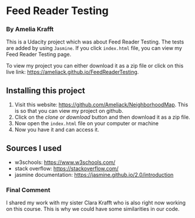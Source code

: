 # Feed Reader Testing
### By Amelia Krafft

This is a Udacity project which was about Feed Reader Testing. The tests are added by using ```Jasmine```. If you click ```index.html``` file, you can view my Feed Reader Testing page.

To view my project you can either download it as a zip file or click on this live link:  https://ameliack.github.io/FeedReaderTesting.

## Installing this project
1. Visit this website: https://github.com/Ameliack/NeighborhoodMap. This is so that you can view my project on github.
2. Click on the *clone or download* button and then download it as a zip file.
3. Now open the ```index.html``` file on your computer or machine
4. Now you have it and can access it.

## Sources I used
* w3schools: https://www.w3schools.com/
* stack overflow: https://stackoverflow.com/
* jasmine documentation: https://jasmine.github.io/2.0/introduction


### Final Comment
I shared my work with my sister Clara Krafft who is also right now working on this course. This is why we could have some similarities in our code.
